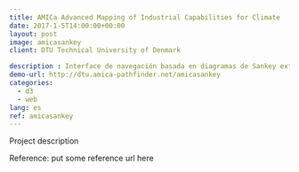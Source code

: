 ```yaml
---
title: AMICa Advanced Mapping of Industrial Capabilities for Climate
date: 2017-1-5T14:00:00+00:00
layout: post
image: amicasankey
client: DTU Technical University of Denmark

description : Interface de navegación basada en diagramas de Sankey extraidos de una base de datos neo4j. Es un proyecto de investigación donde se han construido relaciones semánticas desde el análisis de miles de artículos y patentes científicas para detectar potencialidades en el ámbito de los biocombustibles.
demo-url: http://dtu.amica-pathfinder.net/amicasankey
categories:
  - d3
  - web
lang: es
ref: amicasankey
---
```


Project description

<p class="reference">Reference: put some reference url here</p>
